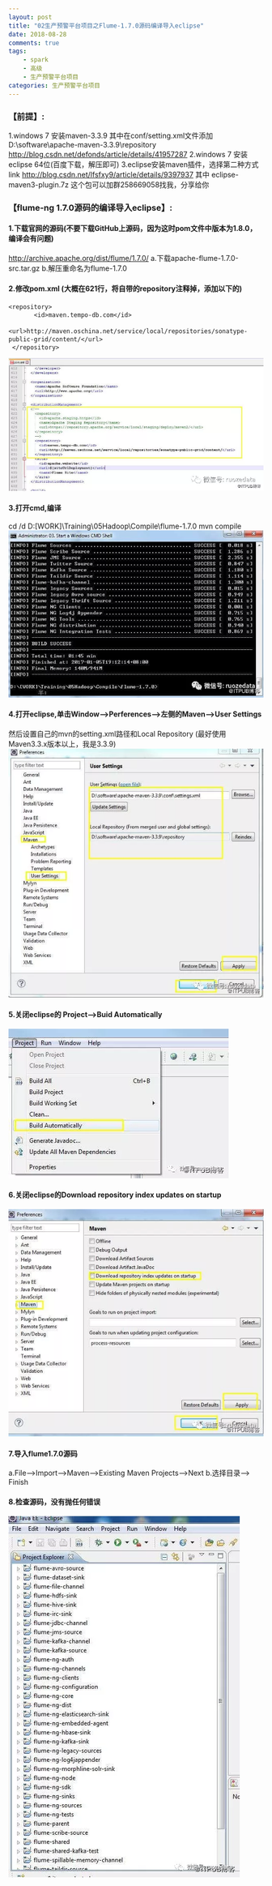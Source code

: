 ```yaml
---
layout: post
title: "02生产预警平台项目之Flume-1.7.0源码编译导入eclipse"
date: 2018-08-28
comments: true
tags: 
	- spark
	- 高级
	- 生产预警平台项目
categories: 生产预警平台项目
---
```

<!--more--> 

### 【前提】:
1.windows 7 安装maven-3.3.9
  其中在conf/setting.xml文件添加
  D:\software\apache-maven-3.3.9\repository
  http://blog.csdn.net/defonds/article/details/41957287
2.windows 7 安装eclipse 64位(百度下载，解压即可)
3.eclipse安装maven插件，选择第二种方式link
http://blog.csdn.net/lfsfxy9/article/details/9397937
其中 eclipse-maven3-plugin.7z 这个包可以加群258669058找我，分享给你
 
### 【flume-ng 1.7.0源码的编译导入eclipse】:
#### 1.下载官网的源码(不要下载GitHub上源码，因为这时pom文件中版本为1.8.0，编译会有问题)
http://archive.apache.org/dist/flume/1.7.0/
  a.下载apache-flume-1.7.0-src.tar.gz
  b.解压重命名为flume-1.7.0

#### 2.修改pom.xml (大概在621行，将自带的repository注释掉，添加以下的)
```
<repository>
       <id>maven.tempo-db.com</id>
       <url>http://maven.oschina.net/service/local/repositories/sonatype-public-grid/content/</url>
 </repository>
 ```
 ![enter description here](/assets/blogImg/0828_1.png)
####  3.打开cmd,编译
 cd /d D:\[WORK]\Training\05Hadoop\Compile\flume-1.7.0
 mvn compile
  ![enter description here](/assets/blogImg/0828_2.png)
####    4.打开eclipse,单击Window-->Perferences-->左侧的Maven-->User Settings
  然后设置自己的mvn的setting.xml路径和Local Repository
  (最好使用Maven3.3.x版本以上，我是3.3.9)
    ![enter description here](/assets/blogImg/0828_3.png)
####    5.关闭eclipse的 Project-->Buid Automatically
   ![enter description here](/assets/blogImg/0828_4.png)
####    6.关闭eclipse的Download repository index updates on startup

   ![enter description here](/assets/blogImg/0828_5.png)
####    7.导入flume1.7.0源码
   a.File-->Import-->Maven-->Existing Maven Projects-->Next
   b.选择目录--> Finish
####    8.检查源码，没有抛任何错误
   ![enter description here](/assets/blogImg/0828_6.png)
   